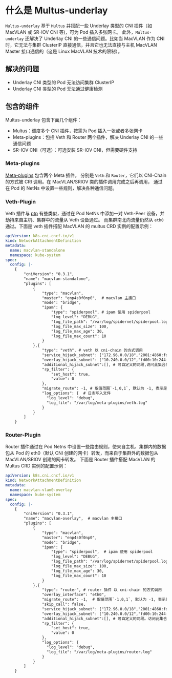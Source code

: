 # 什么是 Multus-underlay

`Multus-underlay` 基于 `Multus` 并搭配一些 Underlay 类型的 CNI 插件（如 MacVLAN 或 SR-IOV CNI 等)，可为 Pod 插入多张网卡。
此外，`Multus-underlay` 还解决了 Underlay CNI 的一些通信问题。比如当 MacVLAN 作为 CNI 时，它无法与集群 ClusterIP 直接通信，并且它也无法直接与主机 MacVLAN Master 接口通信的（这是 Linux MacVLAN 技术的限制）。

## 解决的问题

- Underlay CNI 类型的 Pod 无法访问集群 ClusterIP
- Underlay CNI 类型的 Pod 无法通过健康检测

## 包含的组件

Multus-underlay 包含下面几个组件：

- Multus：调度多个 CNI 插件，按需为 Pod 插入一张或者多张网卡
- Meta-plugins：包括 Veth 和 Router 两个插件，解决 Underlay CNI 的一些通信问题
- SR-IOV CNI（可选）：可选安装 SR-IOV CNI，但需要硬件支持

### Meta-plugins

[Meta-plugins](https://github.com/spidernet-io/cni-plugins) 包含两个 Meta 插件。
分别是 `Veth` 和 `Router`，它们以 CNI-Chain 的方式被 CRI 调用。在 MacVLAN/SRIOV 类的插件调用完成之后再调用，
通过在 Pod 的 NetNs 中设置一些规则，解决各种通信问题。

### Veth-Plugin

Veth 插件与 [ptp](https://github.com/containernetworking/plugins/tree/main/plugins/main/ptp) 有些类似，通过在 Pod NetNs 中添加一对 Veth-Peer 设备，并劫持来自主机、集群中的流量从 Veth 设备通过。
而集群南北向流量仍然从 `eth0` 通过。下面是 veth 插件搭配 MacVLAN 的 multus CRD 实例的配置示例：

```yaml
apiVersion: k8s.cni.cncf.io/v1
kind: NetworkAttachmentDefinition
metadata:
  name: macvlan-standalone
  namespace: kube-system
spec:
  config: |-
    {
        "cniVersion": "0.3.1",
        "name": "macvlan-standalone",
        "plugins": [
            {
                "type": "macvlan",
                "master": "enp4s0f0np0",  # macvlan 主接口
                "mode": "bridge",
                "ipam": {
                    "type": "spiderpool", # ipam 使用 spiderpool
                    "log_level": "DEBUG",
                    "log_file_path": "/var/log/spidernet/spiderpool.log",
                    "log_file_max_size": 100,
                    "log_file_max_age": 30,
                    "log_file_max_count": 10
                }
            },{
                "type": "veth", # veth 以 cni-chain 的方式调用
                "service_hijack_subnet": ["172.96.0.0/18","2001:4860:fd00::/108"], # 集群 service的网段, 包括 IPv4 和 IPv6
                "overlay_hijack_subnet": ["10.240.0.0/12","fd00:10:244::/96"],  # 集群 pod 的网段集合
                "additional_hijack_subnet":[], # 可自定义的网段,访问此集合的网段的数据包将会先从 veth 设备送往主机, 再由主机进行转发。
                "rp_filter": {  
                    "set_host": true,
                    "value": 0
                },
                "migrate_route": -1, # 取值范围`-1,0,1`, 默认为 -1, 表示是否将新增网卡的默认路由移动到一个新的 route table中去。-1 表示通过网卡名自动迁移(eth0 < net1 < net2)，0 为不迁移，-1表示强制迁移。
                "log_options": {  # 日志写入文件
                  "log_level": "debug",
                  "log_file": "/var/log/meta-plugins/veth.log"
                }
            }
        ]
    }
```

### Router-Plugin

Router 插件通过在 Pod Netns 中设置一些路由规则，使来自主机、集群内的数据包从 Pod 的 eth0（默认 CNI 创建的网卡）转发，而来自于集群外的数据包从 MacVLAN/SRIOV 创建的网卡转发。
下面是 Router 插件搭配 MacVLAN 的 Multus CRD 实例的配置示例：

```yaml
apiVersion: k8s.cni.cncf.io/v1
kind: NetworkAttachmentDefinition
metadata:
  name: macvlan-vlan0-overlay 
  namespace: kube-system
spec:
  config: |-
    {
        "cniVersion": "0.3.1",
        "name": "macvlan-overlay",  # macvlan 主接口
        "plugins": [
            {
                "type": "macvlan",
                "master": "enp4s0f0np0", 
                "mode": "bridge",
                "ipam": {
                    "type": "spiderpool",  # ipam 使用 spiderpool
                    "log_level": "DEBUG",
                    "log_file_path": "/var/log/spidernet/spiderpool.log",
                    "log_file_max_size": 100,
                    "log_file_max_age": 30,
                    "log_file_max_count": 10
                }
            },{
                "type": "router", # router 插件 以 cni-chain 的方式调用
                "overlay_interface": "eth0",
                "migrate_route": -1,  # 取值范围`-1,0,1`, 默认为 -1, 表示是否将新增网卡的默认路由移动到一个新的 route table中去。-1 表示通过网卡名自动迁移(eth0 < net1 < net2)，0 为不迁移，-1表示强制迁移。
                "skip_call": false,
                "service_hijack_subnet": ["172.96.0.0/18","2001:4860:fd00::/108"], # 集群 service的网段, 包括 IPv4 和 IPv6
                "overlay_hijack_subnet": ["10.240.0.0/12","fd00:10:244::/96"],  # 集群 pod 的网段集合
                "additional_hijack_subnet":[], # 可自定义的网段。访问此集合的网段的数据包将会先从 eth0 设备送往主机, 再由主机进行转发。
                "rp_filter": {
                    "set_host": true,
                    "value": 0
                },
                "log_options": {
                  "log_level": "debug",
                  "log_file": "/var/log/meta-plugins/router.log"
                }
            }
        ]
    }
```
